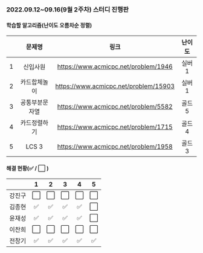 ### 2022.09.12~09.16(9월 2주차) 스터디 진행판

#### 학습할 알고리즘(난이도 오름차순 정렬)

|      |   문제명    |                 링크                  | 난이도 |
| :--: | :---------: | :-----------------------------------: | :----: |
|  1   |    신입사원    | https://www.acmicpc.net/problem/1946  | 실버1  |
|  2   |  카드합체놀이  | https://www.acmicpc.net/problem/15903 | 실버1  |
|  3   | 공통부분문자열 | https://www.acmicpc.net/problem/5582  | 골드5  |
|  4   | 카드정렬하기 | https://www.acmicpc.net/problem/1715  | 골드4  |
|  5   |     LCS 3      | https://www.acmicpc.net/problem/1958  | 골드3  |

#### 해결 현황(:white_check_mark: / :white_large_square:  )

|        |          1           |          2           |          3           |          4           |          5           |
| :----: | :------------------: | :------------------: | :------------------: | :------------------: | :------------------: |
| 강진구 | :white_large_square: | :white_large_square: | :white_large_square: | :white_large_square: | :white_large_square: |
| 김종현 | :white_check_mark: |  :white_check_mark:  | :white_check_mark: | :white_check_mark: | :white_large_square: |
|  윤재성  | :white_check_mark: | :white_check_mark: | :white_check_mark: | :white_check_mark: | :white_large_square: |
| 이찬희 | :white_large_square: | :white_large_square: | :white_large_square: | :white_large_square: | :white_large_square: |
| 전창기 |  :white_check_mark:  |  :white_check_mark:  | :white_check_mark: |  :white_check_mark:  | :white_check_mark: |
